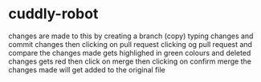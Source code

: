 # cuddly-robot
changes are made to this
by creating a branch (copy)
typing changes and commit changes
then clicking on pull request
clicking og pull request and compare
the changes made gets highlighed in green colours and deleted changes gets red
then click on merge
then clicking on confirm merge
the changes made will get added to the original file
